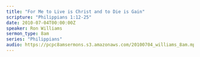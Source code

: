 ```yaml
---
title: "For Me to Live is Christ and to Die is Gain"
scripture: "Philippians 1:12-25"
date: 2010-07-04T00:00:00Z
speaker: Ron Williams
sermon_type: 8am
series: "Philippians"
audio: https://pcpc8amsermons.s3.amazonaws.com/20100704_williams_8am.mp3 
---
```



